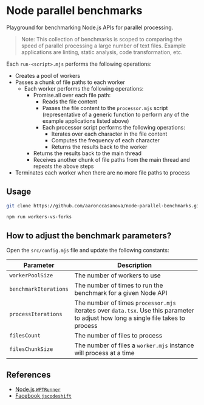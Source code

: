 # Node parallel benchmarks

Playground for benchmarking Node.js APIs for parallel processing.

> Note: This collection of benchmarks is scoped to comparing the speed of parallel processing a large number of text files. Example applications are linting, static analysis, code transformation, etc.

Each `run-<script>.mjs` performs the following operations:

- Creates a pool of workers
- Passes a chunk of file paths to each worker
  - Each worker performs the following operations:
    - Promise.all over each file path:
      - Reads the file content
      - Passes the file content to the `processor.mjs` script (representative of a generic function to perform any of the example applications listed above)
      - Each processor script performs the following operations:
        - Iterates over each character in the file content
        - Computes the frequency of each character
        - Returns the results back to the worker
    - Returns the results back to the main thread
    - Receives another chunk of file paths from the main thread and repeats the above steps
- Terminates each worker when there are no more file paths to process

## Usage

```sh
git clone https://github.com/aaronccasanova/node-parallel-benchmarks.git
```

```sh
npm run workers-vs-forks
```

## How to adjust the benchmark parameters?

Open the `src/config.mjs` file and update the following constants:

| Parameter | Description |
| --- | --- |
| `workerPoolSize` | The number of workers to use |
| `benchmarkIterations` | The number of times to run the benchmark for a given Node API |
| `processIterations` | The number of times `processor.mjs` iterates over `data.tsx`. Use this parameter to adjust how long a single file takes to process |
| `filesCount` | The number of files to process |
| `filesChunkSize` | The number of files a `worker.mjs` instance will process at a time |

## References

- [Node.js `WPTRunner`](https://github.com/nodejs/node/blob/d6e626d54cda57b28e72b2c5c84a5be8aff361a2/test/common/wpt.js#L295)
- [Facebook `jscodeshift`](https://github.com/facebook/jscodeshift/blob/8d0bf44ac29bcde9b7cbc437f7554269a6204c31/src/Runner.js#L257-L287)
